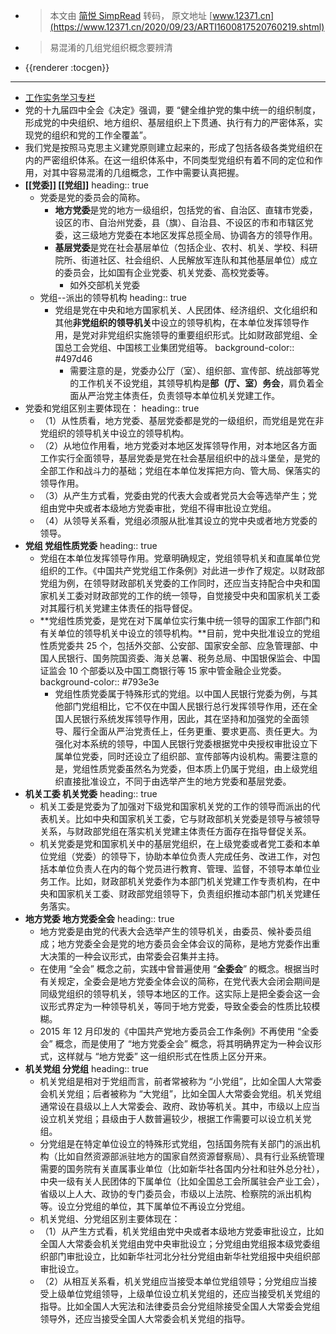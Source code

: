 - > 本文由 [简悦 SimpRead](http://ksria.com/simpread/) 转码， 原文地址 [www.12371.cn](https://www.12371.cn/2020/09/23/ARTI1600817520760219.shtml)
- > 易混淆的几组党组织概念要辨清
- {{renderer :tocgen}}
- ---
- [工作实务学习专栏](http://www.12371.cn/special/gzsw/)
- 党的十九届四中全会《决定》强调，要 “健全维护党的集中统一的组织制度，形成党的中央组织、地方组织、基层组织上下贯通、执行有力的严密体系，实现党的组织和党的工作全覆盖”。
- 我们党是按照马克思主义建党原则建立起来的，形成了包括各级各类党组织在内的严密组织体系。在这一组织体系中，不同类型党组织有着不同的定位和作用，对其中容易混淆的几组概念，工作中需要认真把握。
- **[[党委]] [[党组]]**
  heading:: true
	- 党委是党的委员会的简称。
		- **地方党委**是党的地方一级组织，包括党的省、自治区、直辖市党委，设区的市、自治州党委，县（旗）、自治县、不设区的市和市辖区党委，这三级地方党委在本地区发挥总揽全局、协调各方的领导作用。
		- **基层党委**是党在社会基层单位（包括企业、农村、机关、学校、科研院所、街道社区、社会组织、人民解放军连队和其他基层单位）成立的委员会，比如国有企业党委、机关党委、高校党委等。
			- 如外交部机关党委
	- 党组--派出的领导机构
	  heading:: true
		- 党组是党在中央和地方国家机关、人民团体、经济组织、文化组织和其他**非党组织的领导机关**中设立的领导机构，在本单位发挥领导作用，是党对非党组织实施领导的重要组织形式。比如财政部党组、全国总工会党组、中国核工业集团党组等。
		  background-color:: #497d46
			- 需要注意的是，党委办公厅（室）、组织部、宣传部、统战部等党的工作机关不设党组，其领导机构是**部（厅、室）务会**，肩负着全面从严治党主体责任，负责领导本单位机关党建工作。
- 党委和党组区别主要体现在：
  heading:: true
	- （1）从性质看，地方党委、基层党委都是党的一级组织，而党组是党在非党组织的领导机关中设立的领导机构。
	- （2）从地位作用看，地方党委对本地区发挥领导作用，对本地区各方面工作实行全面领导，基层党委是党在社会基层组织中的战斗堡垒，是党的全部工作和战斗力的基础；党组在本单位发挥把方向、管大局、保落实的领导作用。
	- （3）从产生方式看，党委由党的代表大会或者党员大会等选举产生；党组由党中央或者本级地方党委审批，党组不得审批设立党组。
	- （4）从领导关系看，党组必须服从批准其设立的党中央或者地方党委的领导。
- **党组 党组性质党委**
  heading:: true
	- 党组在本单位发挥领导作用。党章明确规定，党组领导机关和直属单位党组织的工作。《中国共产党党组工作条例》对此进一步作了规定。以财政部党组为例，在领导财政部机关党委的工作同时，还应当支持配合中央和国家机关工委对财政部党的工作的统一领导，自觉接受中央和国家机关工委对其履行机关党建主体责任的指导督促。
	- **党组性质党委，是党在对下属单位实行集中统一领导的国家工作部门和有关单位的领导机关中设立的领导机构。**目前，党中央批准设立的党组性质党委共 25 个，包括外交部、公安部、国家安全部、应急管理部、中国人民银行、国务院国资委、海关总署、税务总局、中国银保监会、中国证监会 10 个部委以及中国工商银行等 15 家中管金融企业党委。
	  background-color:: #793e3e
		- 党组性质党委属于特殊形式的党组。以中国人民银行党委为例，与其他部门党组相比，它不仅在中国人民银行总行发挥领导作用，还在全国人民银行系统发挥领导作用，因此，其在坚持和加强党的全面领导、履行全面从严治党责任上，任务更重、要求更高、责任更大。为强化对本系统的领导，中国人民银行党委根据党中央授权审批设立下属单位党委，同时还设立了组织部、宣传部等内设机构。需要注意的是，党组性质党委虽然名为党委，但本质上仍属于党组，由上级党组织直接批准设立，不同于由选举产生的地方党委和基层党委。
- **机关工委 机关党委**
  heading:: true
	- 机关工委是党委为了加强对下级党和国家机关党的工作的领导而派出的代表机关。比如中央和国家机关工委，它与财政部机关党委是领导与被领导关系，与财政部党组在落实机关党建主体责任方面存在指导督促关系。
	- 机关党委是党和国家机关中的基层党组织，在上级党委或者党工委和本单位党组（党委）的领导下，协助本单位负责人完成任务、改进工作，对包括本单位负责人在内的每个党员进行教育、管理、监督，不领导本单位业务工作。比如，财政部机关党委作为本部门机关党建工作专责机构，在中央和国家机关工委、财政部党组领导下，负责组织推动本部门机关党建任务落实。
- **地方党委 地方党委全会**
  heading:: true
	- 地方党委是由党的代表大会选举产生的领导机关，由委员、候补委员组成；地方党委全会是党的地方委员会全体会议的简称，是地方党委作出重大决策的一种会议形式，由常委会召集并主持。
	- 在使用 “全会” 概念之前，实践中曾普遍使用 “**全委会**” 的概念。根据当时有关规定，全委会是地方党委全体会议的简称，在党代表大会闭会期间是同级党组织的领导机关，领导本地区的工作。这实际上是把全委会这一会议形式界定为一种领导机关，等同于地方党委，导致全委会的性质比较模糊。
	- 2015 年 12 月印发的《中国共产党地方委员会工作条例》不再使用 “全委会” 概念，而是使用了 “地方党委全会” 概念，将其明确界定为一种会议形式，这样就与 “地方党委” 这一组织形式在性质上区分开来。
- **机关党组 分党组**
  heading:: true
	- 机关党组是相对于党组而言，前者常被称为 “小党组”，比如全国人大常委会机关党组；后者被称为 “大党组”，比如全国人大常委会党组。机关党组通常设在县级以上人大常委会、政府、政协等机关。其中，市级以上应当设立机关党组；县级由于人数普遍较少，根据工作需要可以设立机关党组。
	- 分党组是在特定单位设立的特殊形式党组，包括国务院有关部门的派出机构（比如自然资源部派驻地方的国家自然资源督察局）、具有行业系统管理需要的国务院有关直属事业单位（比如新华社各国内分社和驻外总分社），中央一级有关人民团体的下属单位（比如全国总工会所属驻会产业工会），省级以上人大、政协的专门委员会，市级以上法院、检察院的派出机构等。设立分党组的单位，其下属单位不再设立分党组。
	- 机关党组、分党组区别主要体现在：
	- （1）从产生方式看，机关党组由党中央或者本级地方党委审批设立，比如全国人大常委会机关党组由党中央审批设立；分党组由党组报本级党委组织部门审批设立，比如新华社河北分社分党组由新华社党组报中央组织部审批设立。
	- （2）从相互关系看，机关党组应当接受本单位党组领导；分党组应当接受上级单位党组领导，上级单位设立机关党组的，还应当接受机关党组的指导。比如全国人大宪法和法律委员会分党组除接受全国人大常委会党组领导外，还应当接受全国人大常委会机关党组的指导。